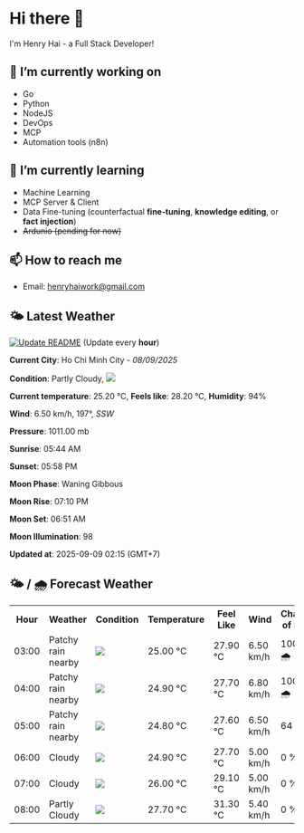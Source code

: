 # Hi there 👋

I'm Henry Hai - a Full Stack Developer!

## 🔭 I’m currently working on

- Go
- Python
- NodeJS
- DevOps
- MCP
- Automation tools (n8n)

## 🌱 I’m currently learning

- Machine Learning
- MCP Server & Client
- Data Fine-tuning (counterfactual **fine‑tuning**, **knowledge editing**, or **fact injection**)
- ~~Ardunio (pending for now)~~

## 📫 How to reach me

- Email: <henryhaiwork@gmail.com>

## 🌤️ Latest Weather
[![Update README](https://github.com/henry0hai/henry0hai/actions/workflows/udpateReadme.yml/badge.svg)](https://github.com/henry0hai/henry0hai/actions/workflows/udpateReadme.yml)
(Update every **hour**)
<!-- CURRENT_WEATHER:START -->
**Current City**: Ho Chi Minh City - *08/09/2025*

**Condition**: Partly Cloudy, <img src="https://cdn.weatherapi.com/weather/64x64/night/116.png"/>

**Current temperature**: 25.20 °C, **Feels like**: 28.20 °C, **Humidity**: 94%

**Wind**: 6.50 km/h, 197°, *SSW*

**Pressure**: 1011.00 mb

**Sunrise**: 05:44 AM

**Sunset**: 05:58 PM

**Moon Phase**: Waning Gibbous

**Moon Rise**: 07:10 PM

**Moon Set**: 06:51 AM

**Moon Illumination**: 98

**Updated at**: 2025-09-09 02:15 (GMT+7)<!-- CURRENT_WEATHER:END -->

## 🌤️ / 🌧️ Forecast Weather
<!-- FORECAST_WEATHER:START -->
<table>
		<tr>
			<th>Hour</th>
			<th>Weather</th>
			<th>Condition</th>
			<th>Temperature</th>
			<th>Feel Like</th>
			<th>Wind</th>
			<th>Chance of Rain</th>
		</tr>
				<tr>
					<td>03:00</td>
					<td>Patchy rain nearby</td>
					<td><img src='https://cdn.weatherapi.com/weather/64x64/night/176.png'/></td>
					<td>25.00 °C</td>
					<td>27.90 °C</td>
					<td>6.50 km/h</td>
					<td>100 % 🌧️</td>
				</tr>
				<tr>
					<td>04:00</td>
					<td>Patchy rain nearby</td>
					<td><img src='https://cdn.weatherapi.com/weather/64x64/night/176.png'/></td>
					<td>24.90 °C</td>
					<td>27.70 °C</td>
					<td>6.80 km/h</td>
					<td>100 % 🌧️</td>
				</tr>
				<tr>
					<td>05:00</td>
					<td>Patchy rain nearby</td>
					<td><img src='https://cdn.weatherapi.com/weather/64x64/night/176.png'/></td>
					<td>24.80 °C</td>
					<td>27.60 °C</td>
					<td>6.50 km/h</td>
					<td>64 %</td>
				</tr>
				<tr>
					<td>06:00</td>
					<td>Cloudy </td>
					<td><img src='https://cdn.weatherapi.com/weather/64x64/day/119.png'/></td>
					<td>24.90 °C</td>
					<td>27.70 °C</td>
					<td>5.00 km/h</td>
					<td>0 %</td>
				</tr>
				<tr>
					<td>07:00</td>
					<td>Cloudy </td>
					<td><img src='https://cdn.weatherapi.com/weather/64x64/day/119.png'/></td>
					<td>26.00 °C</td>
					<td>29.10 °C</td>
					<td>5.00 km/h</td>
					<td>0 %</td>
				</tr>
				<tr>
					<td>08:00</td>
					<td>Partly Cloudy </td>
					<td><img src='https://cdn.weatherapi.com/weather/64x64/day/116.png'/></td>
					<td>27.70 °C</td>
					<td>31.30 °C</td>
					<td>5.40 km/h</td>
					<td>0 %</td>
				</tr>
</table>
<!-- FORECAST_WEATHER:END -->
